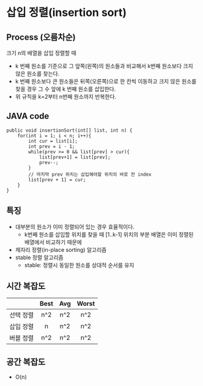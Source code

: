 # 삽입 정렬(insertion sort)

## Process (오름차순)
크기 n의 배열을 삽입 정렬할 때
- k 번째 원소를 기준으로 그 앞쪽(왼쪽)의 원소들과 비교해서 k번째 원소보다 크지 않은 원소를 찾는다.
- k 번째 원소보다 큰 원소들은 뒤쪽(오른쪽)으로 한 칸씩 이동하고 크지 않은 원소를 찾을 경우 그 수 앞에 k 번째 원소를 삽입한다.
- 위 규칙을 k=2부터 n번째 원소까지 반복한다.

## JAVA code
```
public void insertionSort(int[] list, int n) {
    for(int i = 1; i < n; i++){
        int cur = list[i];
        int prev = i - 1;
        while(prev >= 0 && list[prev] > cur){
            list[prev+1] = list[prev];
            prev--;
        }
        // 마지막 prev 위치는 삽입해야할 위치의 바로 전 index
        list[prev + 1] = cur;
    }
}
```

## 특징
- 대부분의 원소가 이미 정렬되어 있는 경우 효율적이다.
    - k번째 원소를 삽입할 위치를 찾을 때 [1..k-1] 위치의 부분 배열은 이미 정렬된 배열에서 비교하기 때문에 
- 제자리 정렬(in-place sorting) 알고리즘
- stable 정렬 알고리즘
    - stable: 정렬시 동일한 원소를 상대적 순서를 유지

## 시간 복잡도
||Best|Avg|Worst|
|:---:|:---:|:---:|:---:|
|선택 정렬|n^2|n^2|n^2|
|삽입 정렬|n|n^2|n^2|
|버블 정렬|n^2|n^2|n^2|
## 공간 복잡도
- O(n)